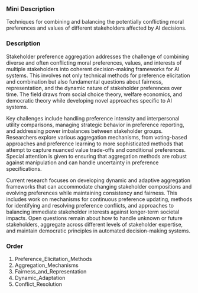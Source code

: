 ### Mini Description

Techniques for combining and balancing the potentially conflicting moral preferences and values of different stakeholders affected by AI decisions.

### Description

Stakeholder preference aggregation addresses the challenge of combining diverse and often conflicting moral preferences, values, and interests of multiple stakeholders into coherent decision-making frameworks for AI systems. This involves not only technical methods for preference elicitation and combination but also fundamental questions about fairness, representation, and the dynamic nature of stakeholder preferences over time. The field draws from social choice theory, welfare economics, and democratic theory while developing novel approaches specific to AI systems.

Key challenges include handling preference intensity and interpersonal utility comparisons, managing strategic behavior in preference reporting, and addressing power imbalances between stakeholder groups. Researchers explore various aggregation mechanisms, from voting-based approaches and preference learning to more sophisticated methods that attempt to capture nuanced value trade-offs and conditional preferences. Special attention is given to ensuring that aggregation methods are robust against manipulation and can handle uncertainty in preference specifications.

Current research focuses on developing dynamic and adaptive aggregation frameworks that can accommodate changing stakeholder compositions and evolving preferences while maintaining consistency and fairness. This includes work on mechanisms for continuous preference updating, methods for identifying and resolving preference conflicts, and approaches to balancing immediate stakeholder interests against longer-term societal impacts. Open questions remain about how to handle unknown or future stakeholders, aggregate across different levels of stakeholder expertise, and maintain democratic principles in automated decision-making systems.

### Order

1. Preference_Elicitation_Methods
2. Aggregation_Mechanisms
3. Fairness_and_Representation
4. Dynamic_Adaptation
5. Conflict_Resolution
